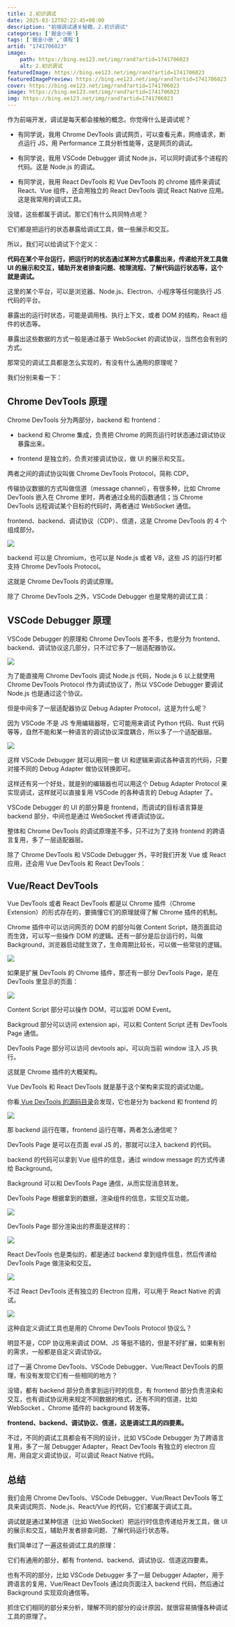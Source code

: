 ```yaml
---
title: 2.初识调试
date: 2025-03-12T02:22:45+08:00
description: "前端调试通关秘籍，2.初识调试"
categories: ['掘金小册']
tags: ['掘金小册','课程']
artid: "1741706023"
image:
    path: https://bing.ee123.net/img/rand?artid=1741706023
    alt: 2.初识调试
featuredImage: https://bing.ee123.net/img/rand?artid=1741706023
featuredImagePreview: https://bing.ee123.net/img/rand?artid=1741706023
cover: https://bing.ee123.net/img/rand?artid=1741706023
image: https://bing.ee123.net/img/rand?artid=1741706023
img: https://bing.ee123.net/img/rand?artid=1741706023
---
```


作为前端开发，调试是每天都会接触的概念。你觉得什么是调试呢？

- 有同学说，我用 Chrome DevTools 调试网页，可以查看元素，网络请求，断点运行 JS，用 Performance 工具分析性能等，这是网页的调试。

- 有同学说，我用 VSCode Debugger 调试 Node.js，可以同时调试多个进程的代码。这是 Node.js 的调试。

- 有同学说，我用 React DevTools 和 Vue DevTools 的 chrome 插件来调试 React、Vue 组件，还会用独立的 React DevTools 调试 React Native 应用。这是我常用的调试工具。

没错，这些都属于调试。那它们有什么共同特点呢？

它们都是把运行的状态暴露给调试工具，做一些展示和交互。

所以，我们可以给调试下个定义：

**代码在某个平台运行，把运行时的状态通过某种方式暴露出来，传递给开发工具做 UI 的展示和交互，辅助开发者排查问题、梳理流程、了解代码运行状态等，这个就是调试。**

这里的某个平台，可以是浏览器、Node.js、Electron、小程序等任何能执行 JS 代码的平台。

暴露出的运行时状态，可能是调用栈、执行上下文，或者 DOM 的结构，React 组件的状态等。

暴露出这些数据的方式一般是通过基于 WebSocket 的调试协议，当然也会有别的方式。

那常见的调试工具都是怎么实现的，有没有什么通用的原理呢？

我们分别来看一下：

## Chrome DevTools 原理

Chrome DevTools 分为两部分，backend 和 frontend：

- backend 和 Chrome 集成，负责把 Chrome 的网页运行时状态通过调试协议暴露出来。

- frontend 是独立的，负责对接调试协议，做 UI 的展示和交互。

两者之间的调试协议叫做 Chrome DevTools Protocol，简称 CDP。

传输协议数据的方式叫做信道（message channel），有很多种，比如 Chrome DevTools 嵌入在 Chrome 里时，两者通过全局的函数通信；当 Chrome DevTools 远程调试某个目标的代码时，两者通过 WebSocket 通信。

frontend、backend、调试协议（CDP）、信道，这是 Chrome DevTools 的 4 个组成部分。

![](https://p9-juejin.byteimg.com/tos-cn-i-k3u1fbpfcp/e8bc4ae454b04eeca80ca051e7682698~tplv-k3u1fbpfcp-watermark.image?)

backend 可以是 Chromium，也可以是 Node.js 或者 V8，这些 JS 的运行时都支持 Chrome DevTools Protocol。

这就是 Chrome DevTools 的调试原理。

除了 Chrome DevTools 之外，VSCode Debugger 也是常用的调试工具：

## VSCode Debugger 原理

VSCode Debugger 的原理和 Chrome DevTools 差不多，也是分为 frontend、backend、调试协议这几部分，只不过它多了一层适配器协议。

![](https://p3-juejin.byteimg.com/tos-cn-i-k3u1fbpfcp/6c17e3b2656f4333bd16eb94d456c506~tplv-k3u1fbpfcp-watermark.image?)

为了能直接用 Chrome DevTools 调试 Node.js 代码，Node.js 6 以上就使用 Chrome DevTools Protocol 作为调试协议了，所以 VSCode Debugger 要调试 Node.js 也是通过这个协议。

但是中间多了一层适配器协议 Debug Adapter Protocol，这是为什么呢？

因为 VSCode 不是 JS 专用编辑器呀，它可能用来调试 Python 代码、Rust 代码等等，自然不能和某一种语言的调试协议深度耦合，所以多了一个适配器层。

![](https://p6-juejin.byteimg.com/tos-cn-i-k3u1fbpfcp/75e91f65d75c483280a90afb0e4818dd~tplv-k3u1fbpfcp-watermark.image?)

这样 VSCode Debugger 就可以用同一套 UI 和逻辑来调试各种语言的代码，只要对接不同的 Debug Adapter 做协议转换即可。

这样还有另一个好处，就是别的编辑器也可以用这个 Debug Adapter Protocol 来实现调试，这样就可以直接复用 VSCode 的各种语言的 Debug Adapter 了。

VSCode Debugger 的 UI 的部分算是 frontend，而调试的目标语言算是 backend 部分，中间也是通过 WebSocket 传递调试协议。

整体和 Chrome DevTools 的调试原理差不多，只不过为了支持 frontend 的跨语言复用，多了一层适配器层。

除了 Chrome DevTools 和 VSCode Debugger 外，平时我们开发 Vue 或 React 应用，还会用 Vue DevTools 和 React DevTools：


## Vue/React DevTools

Vue DevTools 或者 React DevTools 都是以 Chrome 插件（Chrome Extension）的形式存在的，要搞懂它们的原理就得了解 Chrome 插件的机制。

Chrome 插件中可以访问网页的 DOM 的部分叫做 Content Script，随页面启动而生效，可以写一些操作 DOM 的逻辑。还有一部分是后台运行的，叫做 Background，浏览器启动就生效了，生命周期比较长，可以做一些常驻的逻辑。

![](https://p9-juejin.byteimg.com/tos-cn-i-k3u1fbpfcp/5fc60ec9ea7747ee84a4ef37c906ce0a~tplv-k3u1fbpfcp-watermark.image?)

如果是扩展 DevTools 的 Chrome 插件，那还有一部分 DevTools Page，是在 DevTools 里显示的页面：

![](https://p9-juejin.byteimg.com/tos-cn-i-k3u1fbpfcp/5c0ac4a1ae914a9f8487d94d124f3b66~tplv-k3u1fbpfcp-watermark.image?)

Content Script 部分可以操作 DOM，可以监听 DOM Event。

Backgroud 部分可以访问 extension api，可以和 Content Script 还有 DevTools Page 通信。

DevTools Page 部分可以访问 devtools api，可以向当前 window 注入 JS 执行。

这就是 Chrome 插件的大概架构。

Vue DevTools 和 React DevTools 就是基于这个架构来实现的调试功能。

你看[ Vue DevTools 的源码目录](https://github.com/vuejs/devtools/tree/main/packages)会发现，它也是分为 backend 和 frontend 的

![](https://p3-juejin.byteimg.com/tos-cn-i-k3u1fbpfcp/450ec35eeea941e2ad3e23b84f516a24~tplv-k3u1fbpfcp-watermark.image?)

那 backend 运行在哪，frontend 运行在哪，两者怎么通信呢？

DevTools Page 是可以在页面 eval JS 的，那就可以注入 backend 的代码。

backend 的代码可以拿到 Vue 组件的信息，通过 window message 的方式传递给 Background。

Background 可以和 DevTools Page 通信，从而实现消息转发。

DevTools Page 根据拿到的数据，渲染组件的信息，实现交互功能。

![](https://p3-juejin.byteimg.com/tos-cn-i-k3u1fbpfcp/1cb7cba556a64d2fa73d6c07e46a65e0~tplv-k3u1fbpfcp-watermark.image?)

DevTools Page 部分渲染出的界面是这样的：

![](https://p3-juejin.byteimg.com/tos-cn-i-k3u1fbpfcp/232770d91b264eada85e06b1270f4a12~tplv-k3u1fbpfcp-watermark.image?)

React DevTools 也是类似的，都是通过 backend 拿到组件信息，然后传递给 DevTools Page 做渲染和交互。

![](https://p6-juejin.byteimg.com/tos-cn-i-k3u1fbpfcp/f8f84c161dfa4c259cc17eaade7af176~tplv-k3u1fbpfcp-watermark.image?)

不过 React DevTools 还有独立的 Electron 应用，可以用于 React Native 的调试。

![](https://p1-juejin.byteimg.com/tos-cn-i-k3u1fbpfcp/18268166b9f94e6d91a196dc40058740~tplv-k3u1fbpfcp-watermark.image?)

这种自定义调试工具也是用的 Chrome DevTools Protocol 协议么？

明显不是，CDP 协议用来调试 DOM、JS 等挺不错的，但是不好扩展，如果有别的需求，一般都是自定义调试协议。

过了一遍 Chrome DevTools、VSCode Debugger、Vue/React DevTools 的原理，有没有发现它们有一些相同的地方？

没错，都有 backend 部分负责拿到运行时的信息，有 frontend 部分负责渲染和交互，也有调试协议用来规定不同数据的格式，还有不同的信道，比如 WebSocket 、Chrome 插件的 background 转发等。

**frontend、backend、调试协议、信道，这是调试工具的四要素。**

不过，不同的调试工具都会有不同的设计，比如 VSCode Debugger 为了跨语言复用，多了一层 Debugger Adapter，React DevTools 有独立的 electron 应用，用自定义调试协议，可以调试 React Native 代码。


## 总结

我们会用 Chrome DevTools、VSCode Debugger、Vue/React DevTools 等工具来调试网页、Node.js、React/Vue 的代码，它们都属于调试工具。

调试就是通过某种信道（比如 WebSocket）把运行时信息传递给开发工具，做 UI 的展示和交互，辅助开发者排查问题、了解代码运行状态等。

我们简单过了一遍这些调试工具的原理：

它们有通用的部分，都有 frontend、backend、调试协议、信道这四要素。

也有不同的部分，比如 VSCode Debugger 多了一层 Debugger Adapter，用于跨语言的复用，Vue/React DevTools 通过向页面注入 backend 代码，然后通过 Background 实现双向通信等。

抓住它们相同的部分来分析，理解不同的部分的设计原因，就很容易搞懂各种调试工具的原理了。
